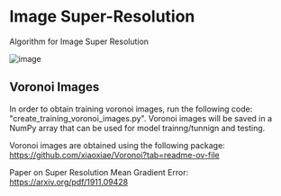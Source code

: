 # Image Super-Resolution
Algorithm for Image Super Resolution

![image](https://github.com/user-attachments/assets/5304a45c-2750-42e0-b214-60478a35003f)

## Voronoi Images
In order to obtain training voronoi images, run the following code: "create_training_voronoi_images.py". Voronoi images will be saved in a NumPy array that can be used for model trainng/tunnign and testing.

Voronoi images are obtained using the following package: https://github.com/xiaoxiae/Voronoi?tab=readme-ov-file

Paper on Super Resolution Mean Gradient Error: https://arxiv.org/pdf/1911.09428
